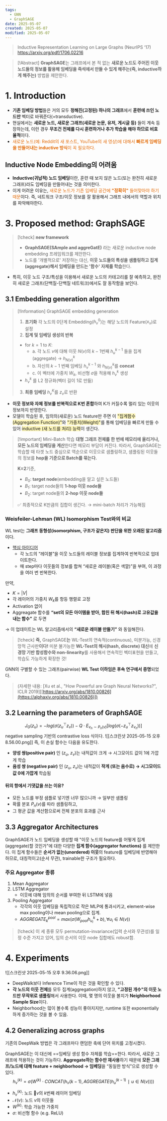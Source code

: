 ```yaml
---
tags:
  - GNN
  - GraphSAGE
date: 2025-05-07
created: 2025-05-07
modified: 2025-05-07
---
```




> Inductive Representation Learning on Large Graphs (NeurIPS ‘17) <br>
> https://arxiv.org/pdf/1706.02216

> [!Abstract] 
> **GraphSAGE**는 그래프에서 본 적 없는 **새로운 노드도 주어진 이웃 노드들의 정보를 활용해 임베딩을 즉석에서 만들 수 있게 해주는(즉, inductive하게 해주는)** 방법을 제안한다. 

# 1. Introduction
- **기존 임베딩 방법**들은 거의 모두 **정해진(고정된) 하나의 그래프**에서 **훈련에 쓰인 노드만** 벡터로 바꿔준다(=transductive).
- 현실에서는 **새로운 노드, 새로운 그래프(새로운 논문, 유저, 게시글 등)** 들이 계속 등장하는데, 이런 경우 **무조건 전체를 다시 훈련하거나 추가 학습을 해야 하므로 비효율적**이다. 
- <font color="#e36c09">새로운 노드(예: Reddit의 새 포스트, YouTube의 새 영상)에 대해서 <b>빠르게 임베딩을 만들어내는 inductive 방식</b>이 꼭 필요하다.</font>

## Inductive Node Embedding의 어려움
- **Inductive(귀납적) 노드 임베딩**이란, 훈련 때 보지 않은 노드(또는 완전히 새로운 그래프)라도 임베딩을 만들어내는 것을 의미한다. 
- 이게 어려운 이유는, <font color="#e36c09">새로운 노드가 기존 임베딩 공간에 <b>"정확히"</b> 들어맞아야 하기 때문</font>이다. 즉, 네트워크 구조/이웃 정보를 잘 활용해서 그래프 내에서의 역할과 위치를 파악해야한다. 

# 3. Proposed method: GraphSAGE
> [!check] **new framework**
> - **GraphSAGE(SAmple and aggreGatE)** 라는 새로운 inductive node embedding 프레임워크를 제안한다. 
> - 노드를 '개별적으로' 저장하는 대신, **이웃 노드들의 특성을 샘플링하고 집계(aggregate)해서 임베딩을 만드는 '함수' 자체를 학습**한다. 

- 특히, 이웃 노드 구조/특성을 이용해서 새로운 노드의 카테고리를 잘 예측하고, 완전히 새로운 그래프(단백질-단백질 네트워크)에서도 잘 동작함을 보인다. 

## 3.1 Embedding generation algorithm 
> [!Information] GraphSAGE embedding generation
> 1. **초기화**
> 	각 노드의 0단계 Embedding($h^0_v$)는 해당 노드의 Feature($x_v$)로 설정
> 2. **집계 및 임베딩 생성의 반복**
> 	- for $k=1$ to $K$:
> 		- a. 각 노드 $v$에 대해 이웃 $N(v)$의 $k-1$번째 $h^{k-1}_u$ 들을 집계(aggregate) →  $h^k_{N(v)}$   
> 		- b. 자신의 $k-1$ 번째 임베딩 $h^{k-1}_v$ 와 $h^k_{N(v)}$를 **concat**  
> 		- c. 이 벡터에 가중치 $W_k$, 비선형 $\sigma$을 적용해 $h^k_v$ 생성
> 	- $h^k_v$ 를 L2 정규화(벡터 길이 1로 만듦)
> 3. **최종 임베딩**
> 	$h^K_v$를 $z_v$로 반환

- **이웃 정보와 자체 정보를 반복적으로 K번 혼합**하여 K가 커질수록 멀리 있는 이웃의 정보까지 반영한다. 
- 모델이 학습된 후, 임의의(새로운) 노드 feature만 주면 이 <span style="background:rgba(255, 238, 131, 0.55)">"집계함수(Aggregation Function)"</span>와 <span style="background:rgba(255, 238, 131, 0.55)">"가중치(Weight)"</span>를 통해 임베딩을 빠르게 만들 수 있어 <span style="background:rgba(255, 238, 131, 0.55)">inductive (새 노드를 처리) 능력</span>이 생긴다. 


> [!important] Mini-Batch 학습
> **대형 그래프 전체를 한 번에 메모리에 올리거나, 모든 노드의 임베딩을 계산**한다면 메모리 부담이 커진다. 
> 따라서, GraphSAGE는 학습할 때 타겟 노드 중심으로 역순으로 이웃으로 샘플링하고, 샘플링된 이웃들의 정보를 **hop을 기준으로 Batch를 묶는다.** 
> 
> **K=2**기준,
> - $B_0$: **target node**(embedding을 알고 싶은 노드들)
> - $B_1$: target node들의 **1-hop 이웃 node들**
> - $B_2$: target node들의 **2-hop 이웃 node들** 
> 
> ✅ 최종적으로 K만큼의 집합이 생긴다. → mini-batch 처리가 가능해짐

### Weisfeiler-Lehman (WL) Isomorphism Test와의 비교
WL test는 **그래프 동형성(isomorphism, 구조가 같은지) 판단을 위한 오래된 알고리즘**이다. 
- <u>핵심 아이디어</u>
	- 각 노드의 “레이블”을 이웃 노드들의 레이블 정보를 집계하여 반복적으로 업데이트한다. 
	- 매 step마다 이웃들의 정보를 합쳐 “새로운 레이블(혹은 색깔)”을 부여, 이 과정을 여러 번 반복한다. 

만약, 
- $K=|V|$
- 각 레이어의 가중치 $W_k$를 항등 행렬로 고정
- Activation 없이
- Aggreagate 함수를 **“set의 모든 아이템을 받아, 합친 뒤 해시(hash)로 고유값을 내는 함수”** 로 두면

→ 이 업데이트는 WL 알고리즘에서의 **“새로운 레이블 만들기”** 와 동일해진다. 

> [!check] **즉,** GraphSAGE**는** WL-Test의 연속적(continuous), 미분가능, 신경망적 근사판**이다!**
> 미분 불가능한 **WL-Test의 해시(hash, discrete) 대신**에 **신경망 기반 합성함수와 non-linearity**를 사용해서 연속적인 벡터표현을 만들고, 학습도 가능하게 확장한 것!


GNN의 구별할 수 있는 그래프(pairwise) **WL Test 이하임은 후속 연구에서 증명**되었다. 
> (자세한 내용: [Xu et al., "How Powerful are Graph Neural Networks?", ICLR 2019][[https://arxiv.org/abs/1810.00826](https://alphaxiv.org/abs/1810.00826)])

## 3.2 Learning the parameters of GraphSAGE
$$
J_G​(z_u​)=−log(σ(z_u^⊤​z_v​))−Q⋅E_{{v_n​}∼{P_n​(v)}}​[log(σ(−z_u^⊤​z_{v_n}​​))]
$$
negative sampling 기반의 contrastive loss 식이다. 
![[스크린샷 2025-05-15 오후 8.56.00.png]]
즉, 이 손실 함수는 다음을 유도한다. 
- **양성 쌍(positive pair)** 인 ($z_u$, $z_v$)는 내적값이 크게 → 시그모이드 값이 1에 가깝게 학습
- **음성 쌍 (negative pair)** 인 ($z_u$, $z_v$)는 내적값이 **작게 (또는 음수로) → 시그모이드 값 0에 가깝게** 학습됨

#### 뒤의 항에서 기댓값을 쓰는 이유?
- 모든 노드를 부정 샘플로 넣기엔 너무 많으니까 → 일부만 샘플링
- 확률 분포 $P_n(v)$를 따라 샘플링하고,
- 그 평균 값을 계산함으로써 전체 분포의 효과를 근사

## 3.3 Aggregator Architectures
GraphSAGE가 노드 임베딩을 생성할 때 "이웃 노드의 feature를 어떻게 집계(aggregate)할 것인가"에 대한 다양한 **집계 함수(aggregator functions)** 를 제안한다. 이 집계 함수들은 **순서가 없는(unordered) 이웃**의 feature를 임베딩에 반영해야 하므로, 대칭적이고(순서 무관), trainable한 구조가 필요하다. 
### 주요 Aggregator 종류
1. Mean Aggregator
2. LSTM Aggregator 
	- 이웃에 대해 임의의 순서를 부여한 뒤 LSTM에 넣음
3. Pooling Aggregator 
	- 각각의 이웃 임베딩을 독립적으로 작은 MLP에 통과시키고, element-wise max pooling이나 mean pooling으로 집계. 
	- $AGGREGATE^{pool}_k = max({σ(W_{pool}h^k_{u_i} + b) , ∀u_i ∈ N(v)})$

> [!check] 
> 이 세 종류 모두 permutation-invariance(입력 순서와 무관성)를 일정 수준 가지고 있어, 임의 순서의 이웃 node 집합에도 robust함.

# 4. Experiments
![[스크린샷 2025-05-15 오후 9.36.06.png]]
- DeepWalk보다 Inference Time이 작은 것을 확인할 수 있다. 
- **각 노드의 이웃 전체**를 모두 집계(aggregation)하지 않고, **"고정된 개수"의 이웃 노드만 무작위로 샘플링**해서 사용한다. 이때, 몇 명의 이웃을 볼지가 **Neighborhood Sample Size**이다. 
- Neighborhood는 많이 볼수록 성능이 좋아지지만, runtime 또한 exponentially하게 증가하는 것을 볼 수 있음. 

## 4.2 Generalizing across graphs
기존의 DeepWalk 방법은
각 그래프마다 랜덤한 축에 단어 위치를 고정시켰다. 

GraphSAGE는 이 대신에 ==임베딩 생성 함수 자체를 학습==한다. 
따라서, 새로운 그래프에 적용하는 것이 가능하다. **Aggregate하는 함수만 재사용**하기 때문에 **모든 그래프/노드에 대해 feature + neighborhood → 임베딩**을 “동일한 방식”으로 생성할 수 있다. 
$$
h_v^{(k)}​=σ(W^{(k)}⋅CONCAT(h_v{(k−1)}​,AGGREGATE({h_u^{(k−1)}​∣u∈N(v)})))
$$
- $h_v^{(k)}$​: 노드 $v$의 $k$번째 레이어 임베딩
- $\mathcal{N}(v)$: 노드 $v$의 이웃들
- $W^{(k)}$: 학습 가능한 가중치
- $\sigma$: 비선형 함수 (e.g. ReLU)
